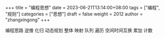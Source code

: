 +++
title = "编程思想"
date = 2023-06-21T13:14:00+08:00
tags = ["编程", "规则"]
categories = ["思想"]
draft = false
weight = 2012
author = "zhangxingong"
+++

编程思路
逆推 化归 动态规划 整体 映射 队列 遍历 空间时间互换 累加 计数

